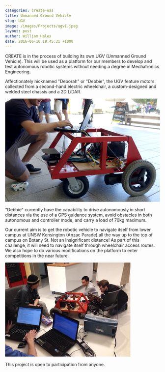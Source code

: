 ```yaml
---
categories: create-uas
title: Unmanned Ground Vehicle
slug: UGV
image: /images/Projects/ugv1.jpeg
layout: post
author: William Hales
date: 2016-06-16 19:45:31 +1000
---
```


CREATE is in the process of building its own UGV (Unmanned Ground Vehicle). This will be used as a platform for our members to develop and test autonomous robotic systems without needing a degree in Mechatronics Engineering.

Affectionately nicknamed "Deborah" or "Debbie", the UGV feature motors collected from a second-hand electric wheelchair, a custom-designed and welded steel chassis and a 2D LiDAR.

![](/images/Projects/ugv3.jpeg)

"Debbie" currently have the capability to drive autonomously in short distances via the use of a GPS guidance system, avoid obstacles in both autonomous and controller mode, and carry a load of 70kg maximum.

Our current aim is to get the robotic vehicle to navigate itself from lower campus at UNSW Kensington (Anzac Parade) all the way up to the top of campus on Botany St. Not an insignificant distance! As part of this challenge, it will need to navigate itself through wheelchair access routes. We also hope to do various modifications on the platform to enter competitions in the near future.

![](/images/Projects/ugv2.jpeg)

This project is open to participation from anyone.
